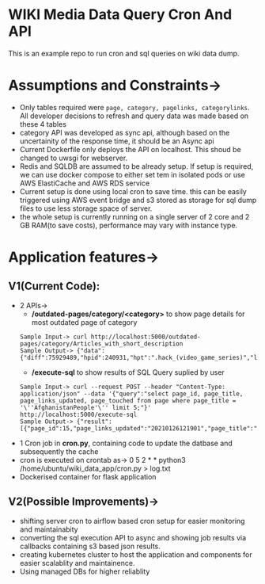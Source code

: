 # WIKI Media Data Query Cron And API
This is an example repo to run cron and sql queries on wiki data dump.

# Assumptions and Constraints->
* Only tables required were ``` page, category, pagelinks, categorylinks ```. All developer decisions to refresh and query data was made based on these 4 tables
* category API was developed as sync api, although based on the uncertainity of the response time, it should be an Async api
* Current Dockerfile only deploys the API on localhost. This shoud be changed to uwsgi for webserver.
* Redis and SQLDB are assumed to be already setup. If setup is required, we can use docker compose to either set tem in isolated pods or use AWS ElastiCache and AWS RDS service
* Current setup is done using local cron to save time. this can be easily triggered using AWS event bridge and s3 stored as storage for sql dump files to use less storage space of server.
* the whole setup is currently running on a single server of 2 core and 2 GB RAM(to save costs), performance may vary with instance type.

# Application features->
## V1(Current Code):
* 2 APIs->
  * **/outdated-pages/category/<category\>** to show page details for most outdated page of category
  ```
  Sample Input-> curl http://localhost:5000/outdated-pages/category/Articles_with_short_description
  Sample Output-> {"data":{"diff":75929489,"hpid":240931,"hpt":".hack_(video_game_series)","lpid":33322483,"lpt":".hack//The_Movie"}}
  ```
  * **/execute-sql** to show results of SQL Query suplied by user
  ```
  Sample Input-> curl --request POST --header "Content-Type: application/json" --data '{"query":"select page_id, page_title, page_links_updated, page_touched from page where page_title = '\''AfghanistanPeople'\'' limit 5;"}' http://localhost:5000/execute-sql
  Sample Output-> {"result":[{"page_id":15,"page_links_updated":"20210126121901","page_title":"AfghanistanPeople","page_touched":"20210527204212"}]}
  ```
* 1 Cron job in **cron.py**, containing code to update the datbase and subsequently the cache
 * cron is executed on crontab as-> 0 5 2 * * python3 /home/ubuntu/wiki_data_app/cron.py > log.txt
* Dockerised container for flask application

## V2(Possible Improvements)->
* shifting server cron to airflow based cron setup for easier monitoring and maintainabity
* converting the sql execution API to async and showing job results via callbacks containing s3 based json results.
* creating kubernetes cluster to host the application and components for easier scalablity and maintainence.
* Using managed DBs for higher reliablity
